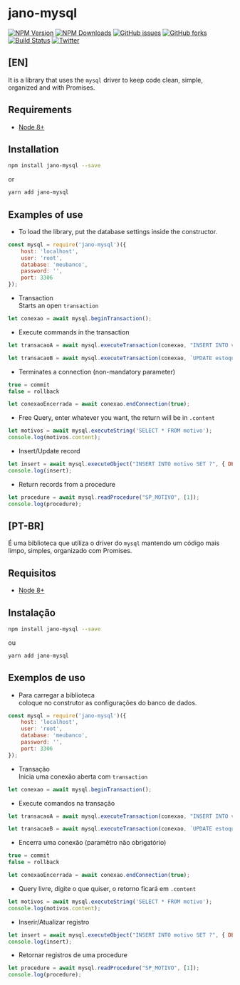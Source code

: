 # jano-mysql

[![NPM Version](https://img.shields.io/npm/v/jano-mysql.svg)](https://npmjs.org/package/jano-mysql)
[![NPM Downloads](https://img.shields.io/npm/dm/jano-mysql.svg)](https://npmjs.org/package/jano-mysql)
[![GitHub issues](https://img.shields.io/github/issues/juninmd/jano-mysql.svg)](https://github.com/juninmd/jano-mysql/issues)
[![GitHub forks](https://img.shields.io/github/forks/juninmd/jano-mysql.svg)](https://github.com/juninmd/jano-mysql/network)
[![Build Status](https://travis-ci.org/juninmd/jano-mysql.svg?branch=master)](https://travis-ci.org/juninmd/jano-mysql)
[![Twitter](https://img.shields.io/twitter/url/https/github.com/juninmd/jano-mysql.svg?style=social)](https://twitter.com/intent/tweet?text=Wow:&url=%5Bobject%20Object%5D)

[downloads-image]: 
[downloads-url]: 

## [EN]  

It is a library that uses the `mysql` driver to keep code clean, simple, organized and with Promises.

## Requirements
* [Node 8+](https://nodejs.org/en/)

## Installation
```bash
npm install jano-mysql --save
````
or
```bash
yarn add jano-mysql
````
## Examples of use
* To load the library,
  put the database settings inside the constructor.  

```javascript
const mysql = require('jano-mysql')({
    host: 'localhost',
    user: 'root',
    database: 'meubanco',
    password: '',
    port: 3306
});
```
* Transaction  
Starts an open `transaction`
```javascript
let conexao = await mysql.beginTransaction();
 ```
* Execute commands in the transaction
 ```javascript
let transacaoA = await mysql.executeTransaction(conexao, "INSERT INTO venda SET ?", { IDPRODUTO: 1, IDCLIENTE: 2 })

let transacaoB = await mysql.executeTransaction(conexao, `UPDATE estoque SET ? WHERE IDESTOQUE = ${IDESTOQUE}`, { VALOR: 2 })
 ```

* Terminates a connection (non-mandatory parameter)

```javascript
true = commit 
false = rollback
  ```
```javascript
let conexaoEncerrada = await conexao.endConnection(true);
 ```
* Free Query, enter whatever you want, the return will be in `.content`

```javascript
let motivos = await mysql.executeString('SELECT * FROM motivo');
console.log(motivos.content);
```     
* Insert/Update record

```javascript
let insert = await mysql.executeObject("INSERT INTO motivo SET ?", { DESCRICAO: 'teste' });
console.log(insert);
``` 

* Return records from a procedure
```javascript
let procedure = await mysql.readProcedure("SP_MOTIVO", [1]);
console.log(procedure);
``` 


## [PT-BR]  

É uma biblioteca que utiliza o driver do `mysql` mantendo um código mais limpo, simples, organizado com Promises.

## Requisitos
* [Node 8+](https://nodejs.org/en/)
## Instalação
```bash
npm install jano-mysql --save
````
ou
```bash
yarn add jano-mysql
````
## Exemplos de uso
* Para carregar a biblioteca  
   coloque no construtor as configurações do banco de dados.  

```javascript
const mysql = require('jano-mysql')({
    host: 'localhost',
    user: 'root',
    database: 'meubanco',
    password: '',
    port: 3306
});
```
* Transação  
Inicia uma conexão aberta com `transaction` 
```javascript
let conexao = await mysql.beginTransaction();
 ```
* Execute comandos na transação
 ```javascript
let transacaoA = await mysql.executeTransaction(conexao, "INSERT INTO venda SET ?", { IDPRODUTO: 1, IDCLIENTE: 2 })

let transacaoB = await mysql.executeTransaction(conexao, `UPDATE estoque SET ? WHERE IDESTOQUE = ${IDESTOQUE}`, { VALOR: 2 })
 ```

* Encerra uma conexão (paramêtro não obrigatório) 

```javascript
true = commit 
false = rollback
  ```
```javascript
let conexaoEncerrada = await conexao.endConnection(true);
 ```
* Query livre, digite o que quiser, o retorno ficará em `.content`

```javascript
let motivos = await mysql.executeString('SELECT * FROM motivo');
console.log(motivos.content);
```     
* Inserir/Atualizar registro

```javascript
let insert = await mysql.executeObject("INSERT INTO motivo SET ?", { DESCRICAO: 'teste' });
console.log(insert);
``` 

* Retornar registros de uma procedure
```javascript
let procedure = await mysql.readProcedure("SP_MOTIVO", [1]);
console.log(procedure);
``` 
